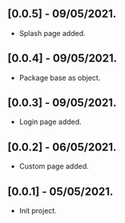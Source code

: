 ## [0.0.5] - 09/05/2021.

* Splash page added.

## [0.0.4] - 09/05/2021.

* Package base as object.

## [0.0.3] - 09/05/2021.

* Login page added.

## [0.0.2] - 06/05/2021.

* Custom page added.

## [0.0.1] - 05/05/2021.

* Init project.
